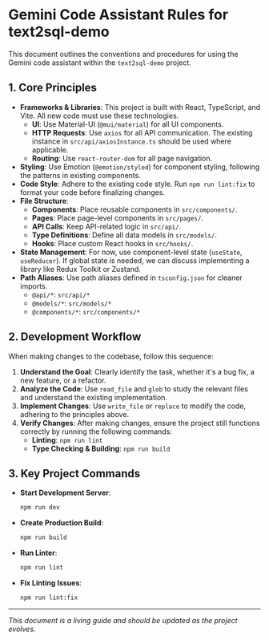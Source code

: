 # Gemini Code Assistant Rules for text2sql-demo

This document outlines the conventions and procedures for using the Gemini code assistant within the `text2sql-demo` project.

## 1. Core Principles

- **Frameworks & Libraries**: This project is built with React, TypeScript, and Vite. All new code must use these technologies.
    - **UI**: Use Material-UI (`@mui/material`) for all UI components.
    - **HTTP Requests**: Use `axios` for all API communication. The existing instance in `src/api/axiosInstance.ts` should be used where applicable.
    - **Routing**: Use `react-router-dom` for all page navigation.
- **Styling**: Use Emotion (`@emotion/styled`) for component styling, following the patterns in existing components.
- **Code Style**: Adhere to the existing code style. Run `npm run lint:fix` to format your code before finalizing changes.
- **File Structure**:
    - **Components**: Place reusable components in `src/components/`.
    - **Pages**: Place page-level components in `src/pages/`.
    - **API Calls**: Keep API-related logic in `src/api/`.
    - **Type Definitions**: Define all data models in `src/models/`.
    - **Hooks**: Place custom React hooks in `src/hooks/`.
- **State Management**: For now, use component-level state (`useState`, `useReducer`). If global state is needed, we can discuss implementing a library like Redux Toolkit or Zustand.
- **Path Aliases**: Use path aliases defined in `tsconfig.json` for cleaner imports.
    - `@api/*`: `src/api/*`
    - `@models/*`: `src/models/*`
    - `@components/*`: `src/components/*`

## 2. Development Workflow

When making changes to the codebase, follow this sequence:

1.  **Understand the Goal**: Clearly identify the task, whether it's a bug fix, a new feature, or a refactor.
2.  **Analyze the Code**: Use `read_file` and `glob` to study the relevant files and understand the existing implementation.
3.  **Implement Changes**: Use `write_file` or `replace` to modify the code, adhering to the principles above.
4.  **Verify Changes**: After making changes, ensure the project still functions correctly by running the following commands:
    - **Linting**: `npm run lint`
    - **Type Checking & Building**: `npm run build`

## 3. Key Project Commands

- **Start Development Server**:
  ```bash
  npm run dev
  ```
- **Create Production Build**:
  ```bash
  npm run build
  ```
- **Run Linter**:
  ```bash
  npm run lint
  ```
- **Fix Linting Issues**:
  ```bash
  npm run lint:fix
  ```

---
*This document is a living guide and should be updated as the project evolves.*
